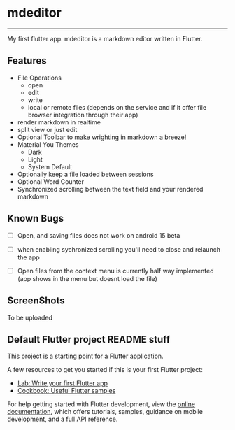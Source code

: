 # mdeditor

---

My first flutter app. mdeditor is a markdown editor written in Flutter. 

## Features
- File Operations
  - open
  - edit
  - write
  - local or remote files (depends on the service and if it offer file browser integration through their app)
- render markdown in realtime
- split view or just edit
- Optional Toolbar to make wrighting in markdown a breeze!
- Material You Themes
  - Dark
  - Light
  - System Default
- Optionally keep a file loaded between sessions
- Optional Word Counter
- Synchronized scrolling between the text field and your rendered markdown

## Known Bugs
- [ ] Open, and saving files does not work on android 15 beta
- [ ] when enabling sychronized scrolling you'll need to close and relaunch the app
- [ ] Open files from the context menu is currently half way implemented (app shows in the menu but doesnt load the file)


## ScreenShots
To be uploaded





## Default Flutter project README stuff
This project is a starting point for a Flutter application.

A few resources to get you started if this is your first Flutter project:

- [Lab: Write your first Flutter app](https://docs.flutter.dev/get-started/codelab)
- [Cookbook: Useful Flutter samples](https://docs.flutter.dev/cookbook)

For help getting started with Flutter development, view the
[online documentation](https://docs.flutter.dev/), which offers tutorials,
samples, guidance on mobile development, and a full API reference.
